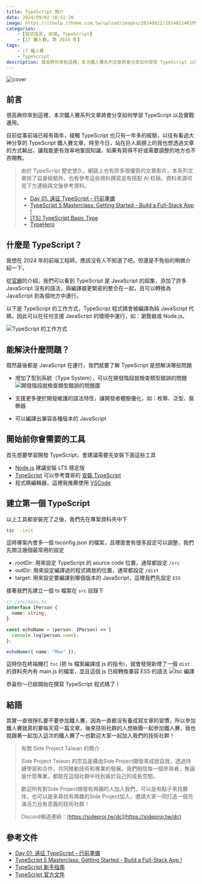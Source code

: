 ```yaml
---
title: TypeScript 簡介
date: 2024/09/02 20:51:20
image: https://ithelp.ithome.com.tw/upload/images/20240922/20140224KSPhzte1qq.png
categories:
    - [程式語言, 前端, TypeScript]
    - [iT 鐵人賽, 第 2024 年]
tags: 
    - iT 鐵人賽
    - TypeScript
description: 很高興你來到這裡，本次鐵人賽系列文章將會分享如何學習 TypeScript 以及實戰運用。目前從事前端已經有兩年，接觸 TypeScript 也只有一年多的經驗，以往有看過大神分享的 TypeScript 鐵人賽文章，時至今日，站在巨人肩膀上的我也想透過文章的方式輸出，讓我能更有效率地鞏固知識，如果有寫得不好或需要調整的地方也不吝賜教。
---
```


![cover](https://ithelp.ithome.com.tw/upload/images/20240922/20140224KSPhzte1qq.png)

## 前言

很高興你來到這裡，本次鐵人賽系列文章將會分享如何學習 TypeScript 以及實戰運用。

目前從事前端已經有兩年，接觸 TypeScript 也只有一年多的經驗，以往有看過大神分享的 TypeScript 鐵人賽文章，時至今日，站在巨人肩膀上的我也想透過文章的方式輸出，讓我能更有效率地鞏固知識，如果有寫得不好或需要調整的地方也不吝賜教。

> 由於 TypeScript 歷史悠久，網路上也有許多很優質的文章影片，本系列文章除了自身經驗外，也有參考這些資料撰寫並有搭配 AI 校稿，資料來源可見下方連結與文後參考資料。
>
> - [Day 01. 遠征 TypeScript・行前準備](https://ithelp.ithome.com.tw/articles/10214714)
> - [TypeScript 5 Masterclass: Getting Started - Build a Full-Stack App !](https://www.youtube.com/watch?v=bSfydFzrHlU)
> - [[TS] TypeScript Basic Type](https://pjchender.dev/typescript/ts-basic-types/)
> - [TypeHero](https://typehero.dev/)

## 什麼是 TypeScript？

我想在 2024 年的前端工程師，應該沒有人不知道了吧，但還是不免俗的稍微介紹一下。

從[官網](https://www.typescriptlang.org/)的介紹，我們可以看到 TypeScript 是 JavaScript 的超集，添加了許多 JavaScript 沒有的語法，與編譯器更緊密的整合在一起，且可以轉換為 JavaScript 到各個地方中運行。

以下是 TypeScript 的工作方式，TypeScript 程式碼會被編譯為純 JavaScript 代碼，因此可以在任何支援 JavaScript 的環境中運行，如：瀏覽器或 Node.js。

![TypeScript 的工作方式](https://ithelp.ithome.com.tw/upload/images/20240902/2014022412jv39QPaE.png)

## 能解決什麼問題？

既然最後都是 JavaScript 在運行，我們就要了解 TypeScript 是想解決哪些問題

- 增加了型別系統（Type System），可以在開發階段就檢查類型錯誤的問題
![開發階段就檢查類型錯誤的問題圖](https://ithelp.ithome.com.tw/upload/images/20240902/20140224kG4RUjzkrb.png)

- 支援更多便於開發維護的語法特性，讓開發者體驗優化，如：枚舉、泛型、裝飾器
- 可以編譯出兼容各種版本的 JavaScript

## 開始前你會需要的工具

首先想要學習開發 TypeScript，會建議需要先安裝下面這些工具

- [Node.js](https://nodejs.org/en) 建議安裝 LTS 穩定版
- [TypeScript](https://www.typescriptlang.org/) 可以參考寶哥的 [安裝 TypeScript](https://willh.gitbook.io/typescript-tutorial/introduction/get-typescript)
- 程式碼編輯器，這裡我推薦使用 [VSCode](https://code.visualstudio.com/Download)

## 建立第一個 TypeScript

以上工具都安裝完了之後，我們先在專案資料夾中下

```bash
tsc --init
```

這時專案內會多一個 tsconfig.json 的檔案，且裡面會有很多設定可以調整，我們先關注幾個最常用的設定

- rootDir: 用來設定 TypeScript 的 source code 位置，通常都設定 `/src`
- outDir: 用來設定編譯過的程式碼放的位置，通常都設定 `/dist`
- target: 用來設定要編譯到哪個版本的 JavaScript，這裡我們先設定 `ES5`

接著我們先建立一個 ts 檔案在 `src` 目錄下

```ts
// /src/main.ts
interface IPerson {
  name: string;
}

const echoName = (person: IPerson) => {
  console.log(person.name);
};

echoName({ name: "Mao" });
```

這時你在終端機打 `tsc` (把 ts 檔案編譯成 js 的指令)，就會發現新增了一個 `dist` 的資料夾內有 main.js 的檔案，並且這個 js 已經轉換兼容 ES5 的語法
![tsc 編譯](https://ithelp.ithome.com.tw/upload/images/20240902/201402243VfCDAjTvh.png)

恭喜你～已經開始在撰寫 TypeScript 程式碼了！

## 結語

其實一直很掙扎要不要參加鐵人賽，因為一直都沒有養成寫文章的習慣，所以參加鐵人賽就真的要每天寫一篇文章，後來技術社群的人想揪團一起參加鐵人賽，我也就跟著一起加入這次的鐵人賽了～也歡迎大家一起加入我們的技術社群！

> 有關 Side Project Taiwan 的簡介
>
> Side Project Taiwan 的宗旨是藉由Side Project開發來成就自我，透過持續學習和合作，共同推動技術和專業的發展。我們相信每一個參與者，無論是什麼專業，都能在這個社群中找到屬於自己的成長空間。
>
> 歡迎所有對Side Project開發有興趣的人加入我們，可以是有點子來找夥伴，也可以是來尋找有興趣的Side Project加入，邀請大家一同打造一個充滿活力且有意義的技術社群！
>
> Discord頻道連結：[https://sideproj.tw/dc](https://sideproj.tw/dc)

## 參考文件

- [Day 01. 遠征 TypeScript・行前準備](https://ithelp.ithome.com.tw/articles/10214714)
- [TypeScript 5 Masterclass: Getting Started - Build a Full-Stack App !
](https://www.youtube.com/watch?v=bSfydFzrHlU)
- [TypeScript 新手指南](https://willh.gitbook.io/typescript-tutorial/introduction/get-typescript)
- [TypeScript 官方文件](https://www.typescriptlang.org/)
